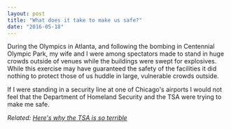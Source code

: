 ```yaml
---
layout: post
title: "What does it take to make us safe?"
date: "2016-05-18"
---
```


During the Olympics in Atlanta, and following the bombing in Centennial Olympic Park, my wife and I were among spectators made to stand in huge crowds outside of venues while the buildings were swept for explosives. While this exercise may have guaranteed the safety of the facilities it did nothing to protect those of us huddle in large, vulnerable crowds outside.

If I were standing in a security line at one of Chicago's airports I would not feel that the Department of Homeland Security and the TSA were trying to make me safe.

_Related: [Here's why the TSA is so terrible](http://www.bloomberg.com/view/articles/2016-05-17/here-s-why-the-tsa-is-so-terrible)_

